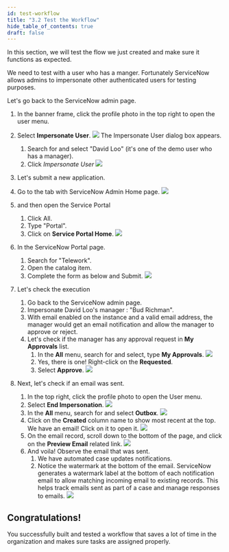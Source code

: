 ```yaml
---
id: test-workflow
title: "3.2 Test the Workflow"
hide_table_of_contents: true
draft: false
---
```


In this section, we will test the flow we just created and make sure it functions as expected.

We need to test with a user who has a manger. Fortunately ServiceNow allows admins to impersonate other authenticated users for testing purposes.

Let's go back to the ServiceNow admin page.

1. In the banner frame, click the profile photo in the top right to open the user menu.


2. Select **Impersonate User**.
    ![](images/Select_Impersonate_User.png)
    The Impersonate User dialog box appears.
    1. Search for and select "David Loo" (it's one of the demo user who has a manager).
    2. Click *Impersonate User*
    ![](images/impersonate_user.png)


3. Let's submit a new application.


4. Go to the tab with ServiceNow Admin Home page.
![](../go_to_the_Home_tab.png)


5. and then open the Service Portal
    1. Click All.
    2. Type "Portal".
    3. Click on **Service Portal Home**.
    ![](../open_portal.png)


6. In the ServiceNow Portal page.
    1. Search for "Telework".
    2. Open the catalog item.
    3. Complete the form as below and Submit.
    ![](../images/user_form_filled_out.png)


7. Let's check the execution
    1. Go back to the ServiceNow admin page.
    2. Impersonate David Loo's manager : "Bud Richman".
    3. With email enabled on the instance and a valid email address, the manager would get an email notification and allow the manager to approve or reject.
    4. Let's check if the manager has any approval request in **My Approvals** list.
        1. In the **All** menu, search for and select, type **My Approvals**.
        ![](images/Search_My_Approvals.png)
        2. Yes, there is one! Right-click on the **Requested**.
        3. Select **Approve**.
        ![](images/Select_Approve.png)


8. Next, let's check if an email was sent.
    1. In the top right, click the profile photo to open the User menu.
    2. Select  **End Impersonation**.
    ![](images/Click_on_End_Impersonation.png)
    3. In the **All** menu, search for and select **Outbox**.
    ![](images/Click_the_Outbox_link.png)
    4. Click on the **Created** column name to show most recent at the top. We have an email! Click on it to open it.
    ![](images/Click_on_the_email_link.png)
    5. On the email record, scroll down to the bottom of the page, and click on the **Preview Email** related link.
    ![](images/Click_on_Preview_Email.png)
    6. And voila! Observe the email that was sent.
       1. We have automated case updates notifications.
       2. Notice the watermark at the bottom of the email. ServiceNow generates a watermark label at the bottom of each notification email to allow matching incoming email to existing records. This helps track emails sent as part of a case and manage responses to emails.
        ![](images/Preview_Email_Telework.png)


## Congratulations! 

You successfully built and tested a workflow that saves a lot of time in the organization and makes sure tasks are assigned properly.